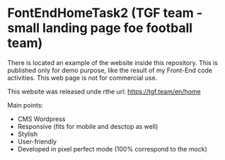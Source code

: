 # FontEndHomeTask2 (TGF team - small landing page foe football team)  

There is located an example of the website inside this repository. This is published only for demo purpose, like the result of my Front-End code activities. This web page is not for commercial use.

This website was released unde rthe url: https://tgf.team/en/home 

Main points: 
- CMS Wordpress 
- Responsive (fits for mobile and desctop as well)
- Stylish 
- User-friendly
- Developed in pixel perfect mode (100% correspond to the mock)